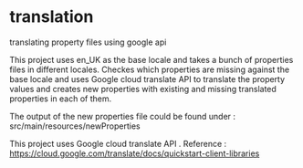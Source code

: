 # translation
translating property files using google api


This project uses en_UK as the base locale and takes a bunch of properties files in different locales. 
Checkes which properties are missing against the base locale and uses Google cloud translate API to translate the 
property values and creates new properties with existing and missing translated properties in each of them.

The output of the new properties file could be found under : src/main/resources/newProperties

This project uses Google cloud translate API . Reference :  https://cloud.google.com/translate/docs/quickstart-client-libraries 
